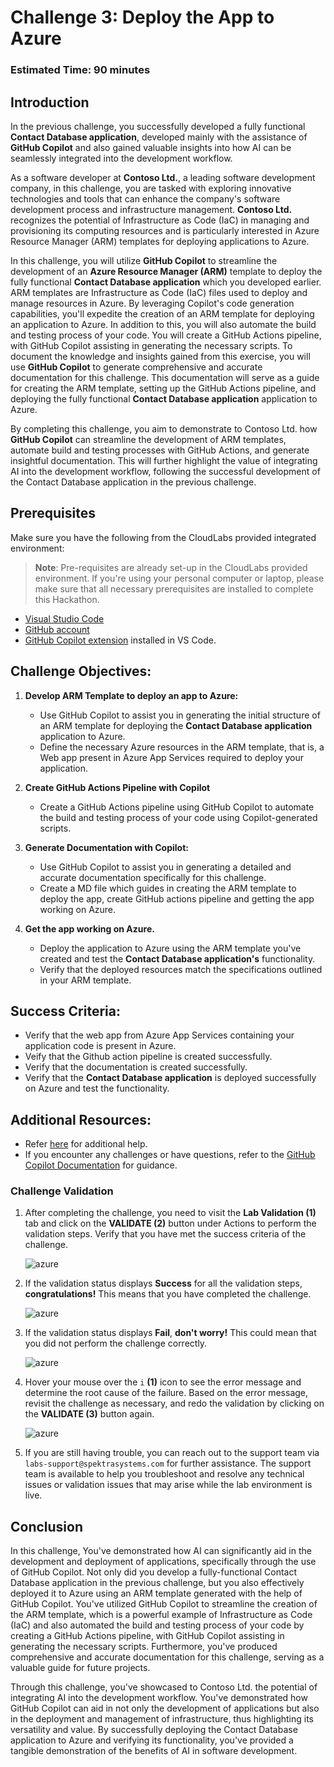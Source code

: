 # Challenge 3: Deploy the App to Azure

### Estimated Time: 90 minutes

## Introduction

In the previous challenge, you successfully developed a fully functional **Contact Database application**, developed mainly with the assistance of **GitHub Copilot** and also gained valuable insights into how AI can be seamlessly integrated into the development workflow.

As a software developer at **Contoso Ltd.**, a leading software development company, in this challenge, you are tasked with exploring innovative technologies and tools that can enhance the company's software development process and infrastructure management. **Contoso Ltd.** recognizes the potential of Infrastructure as Code (IaC) in managing and provisioning its computing resources and is particularly interested in Azure Resource Manager (ARM) templates for deploying applications to Azure.

In this challenge, you will utilize **GitHub Copilot** to streamline the development of an **Azure Resource Manager (ARM)** template to deploy the fully functional **Contact Database application** which you developed earlier. ARM templates are Infrastructure as Code (IaC) files used to deploy and manage resources in Azure. By leveraging Copilot's code generation capabilities, you'll expedite the creation of an ARM template for deploying an application to Azure. In addition to this, you will also automate the build and testing process of your code. You will create a GitHub Actions pipeline, with GitHub Copilot assisting in generating the necessary scripts. To document the knowledge and insights gained from this exercise, you will use **GitHub Copilot** to generate comprehensive and accurate documentation for this challenge. This documentation will serve as a guide for creating the ARM template, setting up the GitHub Actions pipeline, and deploying the fully functional **Contact Database application** application to Azure.

By completing this challenge, you aim to demonstrate to Contoso Ltd. how **GitHub Copilot** can streamline the development of ARM templates, automate build and testing processes with GitHub Actions, and generate insightful documentation. This will further highlight the value of integrating AI into the development workflow, following the successful development of the Contact Database application in the previous challenge.

## Prerequisites

Make sure you have the following from the CloudLabs provided integrated environment:

> **Note**: Pre-requisites are already set-up in the CloudLabs provided environment. If you're using your personal computer or laptop, please make sure that all necessary prerequisites are installed to complete this Hackathon.

- [Visual Studio Code](https://code.visualstudio.com/)
- [GitHub account](https://github.com/)
- [GitHub Copilot extension](https://marketplace.visualstudio.com/items?itemName=GitHub.copilot) installed in VS Code.

## Challenge Objectives:

1. **Develop ARM Template to deploy an app to Azure:**
   - Use GitHub Copilot to assist you in generating the initial structure of an ARM template for deploying the **Contact Database application** application to Azure.
   - Define the necessary Azure resources in the ARM template, that is, a Web app present in Azure App Services required to deploy your application.

2. **Create GitHub Actions Pipeline with Copilot**
   - Create a GitHub Actions pipeline using GitHub Copilot to automate the build and testing process of your code using Copilot-generated scripts.

4. **Generate Documentation with Copilot:**
   - Use GitHub Copilot to assist you in generating a detailed and accurate documentation specifically for this challenge.
   - Create a MD file which guides in creating the ARM template to deploy the app, create GitHub actions pipeline and getting the app working on Azure.

6. **Get the app working on Azure.**
   - Deploy the application to Azure using the ARM template you've created and test the **Contact Database application's** functionality.
   - Verify that the deployed resources match the specifications outlined in your ARM template.
     
## Success Criteria:

- Verify that the web app from Azure App Services containing your application code is present in Azure.
- Veify that the Github action pipeline is created successfully.
- Verify that the documentation is created successfully.
- Verify that the **Contact Database application** is deployed successfully on Azure and test the functionality.

## Additional Resources:

- Refer [here](https://learn.microsoft.com/en-us/azure/developer/github/deploy-to-azure) for additional help.
- If you encounter any challenges or have questions, refer to the [GitHub Copilot Documentation](https://github.com/github/copilot-docs) for guidance.

### Challenge Validation
 
1. After completing the challenge, you need to visit the **Lab Validation (1)** tab and click on the **VALIDATE (2)** button under Actions to perform the validation steps. Verify that you have met the success criteria of the challenge. 
 
    ![azure](../Media/validate01.png)
 
1. If the validation status displays **Success** for all the validation steps, **congratulations!** This means that you have completed the challenge.
 
     ![azure](../Media/validate02.png)
   
1. If the validation status displays **Fail**, **don't worry!** This could mean that you did not perform the challenge correctly.
 
     ![azure](../Media/validate03.png)
 
1. Hover your mouse over the `i` **(1)** icon to see the error message and determine the root cause of the failure. Based on the error message, revisit the challenge as necessary, and redo the validation by clicking on the **VALIDATE (3)** button again.
   
     ![azure](../Media/validate04.png)
   
1. If you are still having trouble, you can reach out to the support team via `labs-support@spektrasystems.com` for further assistance. The support team is available to help you troubleshoot and resolve any technical issues or validation issues that may arise while the lab environment is live.

## Conclusion

In this challenge,  You've demonstrated how AI can significantly aid in the development and deployment of applications, specifically through the use of GitHub Copilot. Not only did you develop a fully-functional Contact Database application in the previous challenge, but you also effectively deployed it to Azure using an ARM template generated with the help of GitHub Copilot. You've utilized GitHub Copilot to streamline the creation of the ARM template, which is a powerful example of Infrastructure as Code (IaC) and also automated the build and testing process of your code by creating a GitHub Actions pipeline, with GitHub Copilot assisting in generating the necessary scripts. Furthermore, you've produced comprehensive and accurate documentation for this challenge, serving as a valuable guide for future projects.

Through this challenge, you've showcased to Contoso Ltd. the potential of integrating AI into the development workflow. You've demonstrated how GitHub Copilot can aid in not only the development of applications but also in the deployment and management of infrastructure, thus highlighting its versatility and value. By successfully deploying the Contact Database application to Azure and verifying its functionality, you've provided a tangible demonstration of the benefits of AI in software development.
